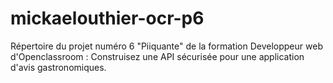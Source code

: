 # mickaelouthier-ocr-p6
Répertoire du projet numéro 6 "Piiquante" de la formation Developpeur web d'Openclassroom : Construisez une API sécurisée pour une application d'avis gastronomiques.
